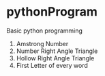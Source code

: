 # pythonProgram
Basic python programming

1. Amstrong Number
2. Number Right Angle Triangle
3. Hollow Right Angle Triangle
4. First Letter of every word

